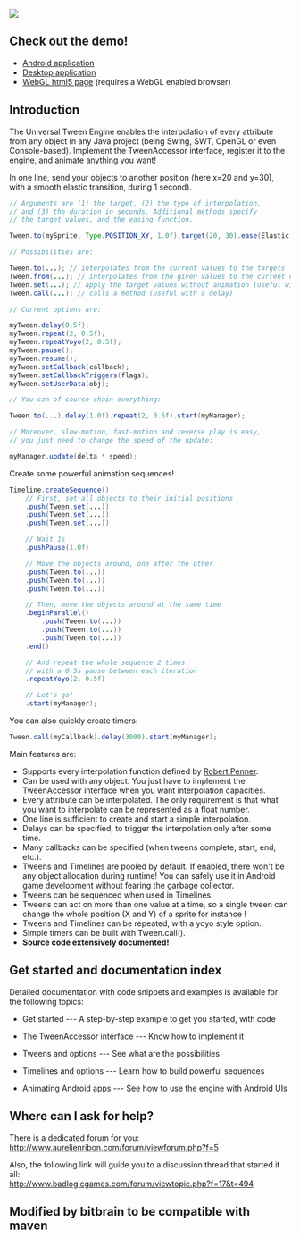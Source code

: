 ![](http://www.aurelienribon.com/blog/wp-content/uploads/2012/05/tween-engine-big-logo.jpg)

## Check out the demo!

  * [Android application](https://play.google.com/store/apps/details?id=aurelienribon.tweenengine.demo)
  * [Desktop application](http://code.google.com/p/java-universal-tween-engine/downloads/detail?name=tween-engine-demo-6.3.0.zip)
  * [WebGL html5 page](http://www.aurelienribon.com/universal-tween-engine/gwt/demo.html) (requires a WebGL enabled browser)

## Introduction

The Universal Tween Engine enables the interpolation of every attribute from any object in any Java project (being Swing, SWT, OpenGL or even Console-based). Implement the TweenAccessor interface, register it to the engine, and animate anything you want!

In one line, send your objects to another position (here x=20 and y=30), with a smooth elastic transition, during 1 second).

```java
// Arguments are (1) the target, (2) the type of interpolation, 
// and (3) the duration in seconds. Additional methods specify  
// the target values, and the easing function. 

Tween.to(mySprite, Type.POSITION_XY, 1.0f).target(20, 30).ease(Elastic.INOUT);

// Possibilities are:

Tween.to(...); // interpolates from the current values to the targets
Tween.from(...); // interpolates from the given values to the current ones
Tween.set(...); // apply the target values without animation (useful with a delay)
Tween.call(...); // calls a method (useful with a delay)

// Current options are:

myTween.delay(0.5f);
myTween.repeat(2, 0.5f);
myTween.repeatYoyo(2, 0.5f);
myTween.pause();
myTween.resume();
myTween.setCallback(callback);
myTween.setCallbackTriggers(flags);
myTween.setUserData(obj);

// You can of course chain everything:

Tween.to(...).delay(1.0f).repeat(2, 0.5f).start(myManager);

// Moreover, slow-motion, fast-motion and reverse play is easy,
// you just need to change the speed of the update:

myManager.update(delta * speed);
```

Create some powerful animation sequences!

```java
Timeline.createSequence()
    // First, set all objects to their initial positions
    .push(Tween.set(...))
    .push(Tween.set(...))
    .push(Tween.set(...))

    // Wait 1s
    .pushPause(1.0f)

    // Move the objects around, one after the other
    .push(Tween.to(...))
    .push(Tween.to(...))
    .push(Tween.to(...))

    // Then, move the objects around at the same time
    .beginParallel()
        .push(Tween.to(...))
        .push(Tween.to(...))
        .push(Tween.to(...))
    .end()

    // And repeat the whole sequence 2 times
    // with a 0.5s pause between each iteration
    .repeatYoyo(2, 0.5f)

    // Let's go!
    .start(myManager);
```

You can also quickly create timers:

```java
Tween.call(myCallback).delay(3000).start(myManager);
```

Main features are:

  * Supports every interpolation function defined by [Robert Penner](http://www.robertpenner.com/easing/).
  * Can be used with any object. You just have to implement the TweenAccessor interface when you want interpolation capacities.
  * Every attribute can be interpolated. The only requirement is that what you want to interpolate can be represented as a float number.
  * One line is sufficient to create and start a simple interpolation.
  * Delays can be specified, to trigger the interpolation only after some time.
  * Many callbacks can be specified (when tweens complete, start, end, etc.).
  * Tweens and Timelines are pooled by default. If enabled, there won't be any object allocation during runtime! You can safely use it in Android game development without fearing the garbage collector.
  * Tweens can be sequenced when used in Timelines.
  * Tweens can act on more than one value at a time, so a single tween can change the whole position (X and Y) of a sprite for instance !
  * Tweens and Timelines can be repeated, with a yoyo style option.
  * Simple timers can be built with Tween.call().
  * **Source code extensively documented!**

## Get started and documentation index

Detailed documentation with code snippets and examples is available for the following topics:
  * Get started --- A step-by-step example to get you started, with code

  * The TweenAccessor interface --- Know how to implement it
  * Tweens and options --- See what are the possibilities
  * Timelines and options --- Learn how to build powerful sequences
  * Animating Android apps --- See how to use the engine with Android UIs

## Where can I ask for help?

There is a dedicated forum for you:
http://www.aurelienribon.com/forum/viewforum.php?f=5

Also, the following link will guide you to a discussion thread that started it all:  
http://www.badlogicgames.com/forum/viewtopic.php?f=17&t=494

## Modified by bitbrain to be compatible with maven